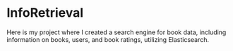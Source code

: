 # InfoRetrieval

Here is my project where I created a search engine for book data, including information on books, users, and book ratings, utilizing Elasticsearch.